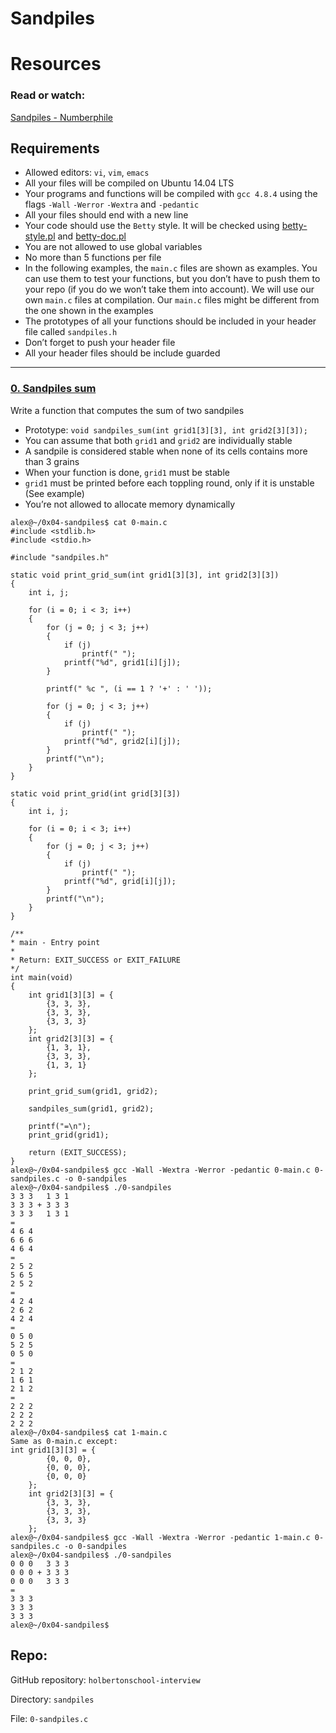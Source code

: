 # Sandpiles

# Resources

### Read or watch:

[Sandpiles - Numberphile](https://www.youtube.com/watch?v=1MtEUErz7Gg)

## Requirements

* Allowed editors: `vi`, `vim`, `emacs`
* All your files will be compiled on Ubuntu 14.04 LTS
* Your programs and functions will be compiled with `gcc 4.8.4` using the flags `-Wall` `-Werror` `-Wextra` and `-pedantic`
* All your files should end with a new line
* Your code should use the `Betty` style. It will be checked using [betty-style.pl](https://github.com/holbertonschool/Betty/blob/master/betty-style.pl) and [betty-doc.pl](https://github.com/holbertonschool/Betty/blob/master/betty-doc.pl)
* You are not allowed to use global variables
* No more than 5 functions per file
* In the following examples, the `main.c` files are shown as examples. You can use them to test your functions, but you don’t have to push them to your repo (if you do we won’t take them into account). We will use our own `main.c` files at compilation. Our `main.c` files might be different from the one shown in the examples
* The prototypes of all your functions should be included in your header file called `sandpiles.h`
* Don’t forget to push your header file
* All your header files should be include guarded

---

### [0. Sandpiles sum](./0-sandpiles.c)
Write a function that computes the sum of two sandpiles
* Prototype: `void sandpiles_sum(int grid1[3][3], int grid2[3][3]);`
* You can assume that both `grid1` and `grid2` are individually stable
* A sandpile is considered stable when none of its cells contains more than 3 grains
* When your function is done, `grid1` must be stable
* `grid1` must be printed before each toppling round, only if it is unstable (See example)
* You’re not allowed to allocate memory dynamically
```
alex@~/0x04-sandpiles$ cat 0-main.c
#include <stdlib.h>
#include <stdio.h>

#include "sandpiles.h"

static void print_grid_sum(int grid1[3][3], int grid2[3][3])
{
	int i, j;

	for (i = 0; i < 3; i++)
	{
		for (j = 0; j < 3; j++)
		{
			if (j)
				printf(" ");
			printf("%d", grid1[i][j]);
		}

		printf(" %c ", (i == 1 ? '+' : ' '));

		for (j = 0; j < 3; j++)
		{
			if (j)
				printf(" ");
			printf("%d", grid2[i][j]);
		}
		printf("\n");
	}
}

static void print_grid(int grid[3][3])
{
	int i, j;

	for (i = 0; i < 3; i++)
	{
		for (j = 0; j < 3; j++)
		{
			if (j)
				printf(" ");
			printf("%d", grid[i][j]);
		}
		printf("\n");
	}
}

/**
* main - Entry point
*
* Return: EXIT_SUCCESS or EXIT_FAILURE
*/
int main(void)
{
	int grid1[3][3] = {
		{3, 3, 3},
		{3, 3, 3},
		{3, 3, 3}
	};
	int grid2[3][3] = {
		{1, 3, 1},
		{3, 3, 3},
		{1, 3, 1}
	};

	print_grid_sum(grid1, grid2);

	sandpiles_sum(grid1, grid2);

	printf("=\n");
	print_grid(grid1);

	return (EXIT_SUCCESS);
}
alex@~/0x04-sandpiles$ gcc -Wall -Wextra -Werror -pedantic 0-main.c 0-sandpiles.c -o 0-sandpiles
alex@~/0x04-sandpiles$ ./0-sandpiles
3 3 3   1 3 1
3 3 3 + 3 3 3
3 3 3   1 3 1
=
4 6 4
6 6 6
4 6 4
=
2 5 2
5 6 5
2 5 2
=
4 2 4
2 6 2
4 2 4
=
0 5 0
5 2 5
0 5 0
=
2 1 2
1 6 1
2 1 2
=
2 2 2
2 2 2
2 2 2
alex@~/0x04-sandpiles$ cat 1-main.c
Same as 0-main.c except:
int grid1[3][3] = {
        {0, 0, 0},
        {0, 0, 0},
        {0, 0, 0}
    };
    int grid2[3][3] = {
        {3, 3, 3},
        {3, 3, 3},
        {3, 3, 3}
    };
alex@~/0x04-sandpiles$ gcc -Wall -Wextra -Werror -pedantic 1-main.c 0-sandpiles.c -o 0-sandpiles
alex@~/0x04-sandpiles$ ./0-sandpiles
0 0 0   3 3 3
0 0 0 + 3 3 3
0 0 0   3 3 3
=
3 3 3
3 3 3
3 3 3
alex@~/0x04-sandpiles$
```
## Repo:

GitHub repository: `holbertonschool-interview`

Directory: `sandpiles`

File: `0-sandpiles.c`
